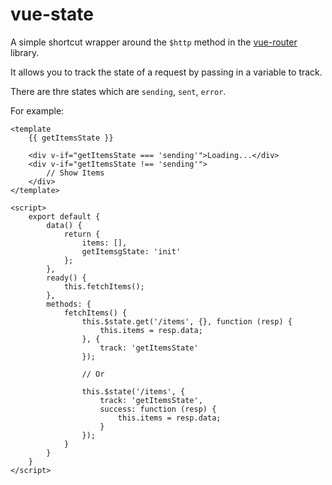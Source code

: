 # vue-state

A simple shortcut wrapper around the `$http` method in the [vue-router](https://github.com/vuejs/vue-router) library.

It allows you to track the state of a request by passing in a variable to track.

There are thre states which are `sending`, `sent`, `error`. 

For example:

```vue
<template
    {{ getItemsState }}
    
    <div v-if="getItemsState === 'sending'">Loading...</div>
    <div v-if="getItemsState !== 'sending'">
        // Show Items
    </div>
</template>

<script>
    export default {
        data() {
            return {
                items: [],
                getItemsgState: 'init'
            };
        },
        ready() {
            this.fetchItems();
        },
        methods: {
            fetchItems() {
                this.$state.get('/items', {}, function (resp) {
                    this.items = resp.data;
                }, {
                    track: 'getItemsState'
                });

                // Or

                this.$state('/items', {
                    track: 'getItemsState',
                    success: function (resp) {
                        this.items = resp.data;
                    }
                });
            }
        }
    }
</script>
```
